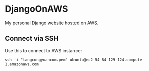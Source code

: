 # DjangoOnAWS
My personal Django [website](http://tangcongyuan.com) hosted on AWS.

## Connect via SSH
Use this to connect to AWS instance:
```shell
ssh -i "tangcongyuancom.pem" ubuntu@ec2-54-84-129-124.compute-1.amazonaws.com
```
